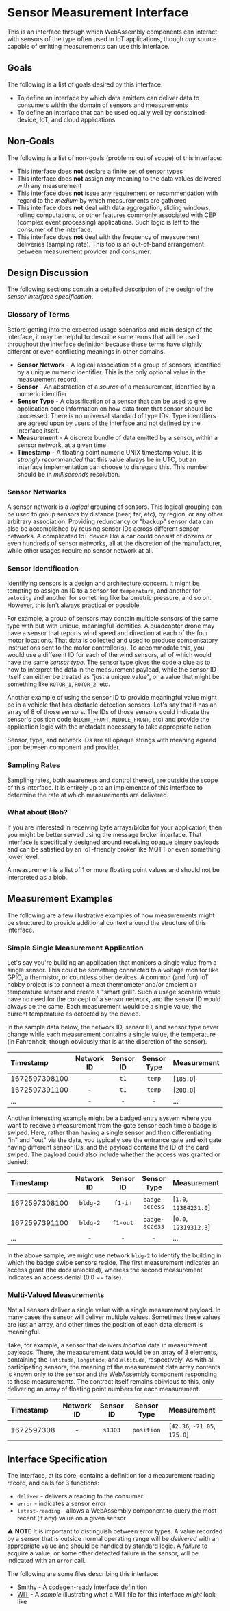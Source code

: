 # Sensor Measurement Interface
This is an interface through which WebAssembly components can interact with sensors of the type often used in IoT applications, though _any_ source capable of emitting measurements can use this interface.

## Goals
The following is a list of goals desired by this interface:

* To define an interface by which data emitters can deliver data to consumers within the domain of sensors and measurements
* To define an interface that can be used equally well by constained-device, IoT, and cloud applications

## Non-Goals
The following is a list of non-goals (problems out of scope) of this interface:

* This interface does **not** declare a finite set of sensor types
* This interface does **not** assign _any_ meaning to the data values delivered with any measurement
* This interface does **not** issue any requirement or recommendation with regard to the _medium_ by which measurements are gathered
* This interface does **not** deal with data aggregation, sliding windows, rolling computations, or other features commonly associated with CEP (complex event processing) applications. Such logic is left to the consumer of the interface.
* This interface does **not** deal with the frequency of measurement deliveries (sampling rate). This too is an out-of-band arrangement between measurement provider and consumer.

## Design Discussion
The following sections contain a detailed description of the design of the _sensor interface specification_.

### Glossary of Terms
Before getting into the expected usage scenarios and main design of the interface, it may be helpful to describe some terms that will be used throughout the interface definition because these terms have slightly different or even conflicting meanings in other domains.

* **Sensor Network** - A logical association of a group of sensors, identified by a unique numeric identifier. This is the only optional value in the measurement record.
* **Sensor** - An abstraction of a _source_ of a measurement, identified by a numeric identifier
* **Sensor Type** - A classification of a sensor that can be used to give application code information on how data from that sensor should be processed. There is no universal standard of type IDs. Type identifiers are agreed upon by users of the interface and not defined by the interface itself.
* **Measurement** - A discrete bundle of data emitted by a sensor, within a sensor network, at a given time
* **Timestamp** - A floating point numeric UNIX timestamp value. It is _strongly recommended_ that this value always be in UTC, but an interface implementation can choose to disregard this. This number should be in _milliseconds_ resolution.

### Sensor Networks
A sensor network is a _logical_ grouping of sensors. This logical grouping can be used to group sensors by distance (near, far, etc), by region, or any other arbitrary association. Providing redundancy or "backup" sensor data can also be accomplished by reusing sensor IDs across different sensor networks. A complicated IoT device like a car could consist of dozens or even hundreds of sensor networks, all at the discretion of the manufacturer, while other usages require no sensor network at all.

### Sensor Identification
Identifying sensors is a design and architecture concern. It might be tempting to assign an ID to a sensor for `temperature`, and another for `velocity` and another for something like barometric pressure, and so on. However, this isn't always practical or possible.

For example, a group of sensors may contain multiple sensors of the same type with but with unique, meaningful identities. A quadcopter drone may have a sensor that reports wind speed and direction at each of the four motor locations. That data is collected and used to produce compensatory instructions sent to the motor controller(s). To accommodate this, you would use a different ID for each of the wind sensors, all of which would have the same _sensor type_. The sensor type gives the code a clue as to how to interpret the data in the measurement payload, while the sensor ID itself can either be treated as "just a unique value", or a value that might be something like `ROTOR_1`, `ROTOR_2`, etc.

Another example of using the sensor ID to provide meaningful value might be in a vehicle that has obstacle detection sensors. Let's say that it has an array of 8 of those sensors. The IDs of those sensors could indicate the sensor's position code (`RIGHT_FRONT`, `MIDDLE_FRONT`, etc) and provide the application logic with the metadata necessary to take appropriate action.

Sensor, type, and network IDs are all opaque strings with meaning agreed upon between component and provider.

### Sampling Rates
Sampling rates, both awareness and control thereof, are outside the scope of this interface. It is entirely up to an implementor of this interface to determine the rate at which measurements are delivered.

### What about Blob?
If you are interested in receiving byte arrays/blobs for your application, then you might be better served using the message broker interface. That interface is specifically designed around receiving opaque binary payloads and can be satisfied by an IoT-friendly broker like MQTT or even something lower level.

A measurement is a list of 1 or more floating point values and should not be interpreted as a blob.

## Measurement Examples
The following are a few illustrative examples of how measurements might be structured to provide additional context around the structure of this interface.

### Simple Single Measurement Application
Let's say you're building an application that monitors a single value from a single sensor. This could be something connected to a voltage monitor like GPIO, a thermistor, or countless other devices. A common (and fun) IoT hobby project is to connect a meat thermometer and/or ambient air temperature sensor and create a "smart grill". Such a usage scenario would have no need for the concept of a sensor network, and the sensor ID would always be the same. Each measurement would be a single value, the current temperature as detected by the device.

In the sample data below, the network ID, sensor ID, and sensor type never change while each measurement contains a single value, the temperature (in Fahrenheit, though obviously that is at the discretion of the sensor).

| Timestamp | Network ID | Sensor ID | Sensor Type | Measurement |
| :-------- | :--------: | :-------: | :---------: | :---------- |
| 1672597308100 | - | `t1` | `temp` | [`185.0`] |
| 1672597391100 | - | `t1` | `temp` | [`200.0`] |
| ... | - | - | - | ... |

Another interesting example might be a badged entry system where you want to receive a measurement from the gate sensor each time a badge is swiped. Here, rather than having a single sensor and then differentiating "in" and "out" via the data, you typically see the entrance gate and exit gate having different sensor IDs, and the payload contains the ID of the card swiped. The payload could also include whether the access was granted or denied: 

| Timestamp | Network ID | Sensor ID | Sensor Type | Measurement |
| :-------- | :--------: | :-------: | :---------: | :---------- |
| 1672597308100 | `bldg-2` | `f1-in` | `badge-access` | [`1.0`, `12384231.0`] |
| 1672597391100 | `bldg-2` | `f1-out` | `badge-access`| [`0.0`, `12319312.3`] |
| ... | - | - | - | ... |

In the above sample, we might use network `bldg-2` to identify the building in which the badge swipe sensors reside. The first measurement indicates an access grant (the door unlocked), whereas the second measurement indicates an access denial (0.0 == false).

### Multi-Valued Measurements
Not all sensors deliver a single value with a single measurement payload. In many cases the sensor will deliver multiple values. Sometimes these values are just an array, and other times the position of each data element is meaningful. 

Take, for example, a sensor that delivers _location_ data in measurement payloads. There, the meaasurement data would be an array of 3 elements, containing the `latitude`, `longitude`, and `altitude`, respectively. As with all participating sensors, the meaning of the measurement data array contents is known only to the sensor and the WebAssembly component responding to those measurements. The contract itself remains oblivious to this, only delivering an array of floating point numbers for each measurement.

| Timestamp | Network ID | Sensor ID | Sensor Type | Measurement |
| :-------- | :--------: | :-------: | :---------: | :---------- |
| 1672597308 | - | `s1303` | `position` | [`42.36`, `-71.05`, `175.0`] |


## Interface Specification
The interface, at its core, contains a definition for a measurement reading record, and calls for 3 functions:

* `deliver` - delivers a reading to the consumer
* `error` - indicates a sensor error
* `latest-reading` - allows a WebAssembly component to query the most recent (if any) value on a given sensor


⚠️ **NOTE** It is important to distinguish between error types. A value recorded by a sensor that is outside normal operating range will be _delivered_ with an appropriate value and should be handled by standard logic. A _failure_ to acquire a value, or some other detected failure in the sensor, will be indicated with an `error` call.

The following are some files describing this interface:

* [Smithy](./interface.smithy) - A codegen-ready interface definition
* [WIT](./interface.wit) - A _sample_ illustrating what a WIT file for this interface _might_ look like
